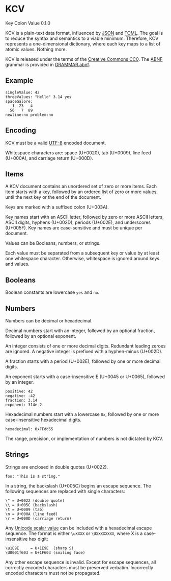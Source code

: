 KCV
===

Key Colon Value 0.1.0

KCV is a plain-text data format, influenced by [JSON] and [TOML].
The goal is to reduce the syntax and semantics to a viable minimum.
Therefore, KCV represents a one-dimensional dictionary, where each
key maps to a list of atomic values. Nothing more.

KCV is released under the terms of the [Creative Commons CC0].
The [ABNF] grammar is provided in [GRAMMAR.abnf](GRAMMAR.abnf).


Example
-------

    singleValue: 42
    threeValues: "Hello" 3.14 yes
    spaceGalore:
       1  23   4
      56   7  89
    newline:no problem:no


Encoding
--------

KCV must be a valid [UTF-8] encoded document.

Whitespace characters are: space (U+0020), tab (U+0009),
line feed (U+000A), and carriage return (U+000D).


Items
-----

A KCV document contains an unordered set of zero or
more items. Each item starts with a key, followed by
an ordered list of zero or more values, until the next
key or the end of the document.

Keys are marked with a suffixed colon (U+003A).

Key names start with an ASCII letter, followed by zero
or more ASCII letters, ASCII digits, hyphens (U+002D),
periods (U+002E), and underscores (U+005F). Key names
are case-sensitive and must be unique per document.

Values can be Booleans, numbers, or strings.

Each value must be separated from a subsequent key or
value by at least one whitespace character. Otherwise,
whitespace is ignored around keys and values.


Booleans
--------

Boolean constants are lowercase `yes` and `no`.


Numbers
-------

Numbers can be decimal or hexadecimal.

Decimal numbers start with an integer,
followed by an optional fraction,
followed by an optional exponent.

An integer consists of one or more decimal digits.
Redundant leading zeroes are ignored. A negative
integer is prefixed with a hyphen-minus (U+002D).

A fraction starts with a period (U+002E),
followed by one or more decimal digits.

An exponent starts with a case-insensitive E
(U+0045 or U+0065), followed by an integer.

    positive: 42
    negative: -42
    fraction: 3.14
    exponent: 314e-2

Hexadecimal numbers start with a lowercase `0x`,
followed by one or more case-insensitive
hexadecimal digits.

    hexadecimal: 0xFFdd55

The range, precision, or implementation of numbers
is not dictated by KCV.


Strings
-------

Strings are enclosed in double quotes (U+0022).

    foo: "This is a string."

In a string, the backslash (U+005C) begins an escape sequence.
The following sequences are replaced with single characters:

    \" = U+0022 (double quote)
    \\ = U+005C (backslash)
    \t = U+0009 (tab)
    \n = U+000A (line feed)
    \r = U+000D (carriage return)

Any [Unicode scalar value] can be included with a hexadecimal
escape sequence. The format is either `\uXXXX` or `\UXXXXXXXX`,
where X is a case-insensitive hex digit:

    \u1E9E     = U+1E9E  (sharp S)
    \U0001f603 = U+1F603 (smiling face)

Any other escape sequence is invalid. Except for escape sequences,
all correctly encoded characters must be preserved verbatim.
Incorrectly encoded characters must not be propagated.


[ABNF]: https://tools.ietf.org/html/rfc5234
[Creative Commons CC0]: https://creativecommons.org/publicdomain/zero/1.0/
[JSON]: https://json.org
[TOML]: https://github.com/toml-lang/toml
[Unicode scalar value]: https://unicode.org/glossary/#unicode_scalar_value
[UTF-8]: https://www.unicode.org/glossary/#UTF_8
